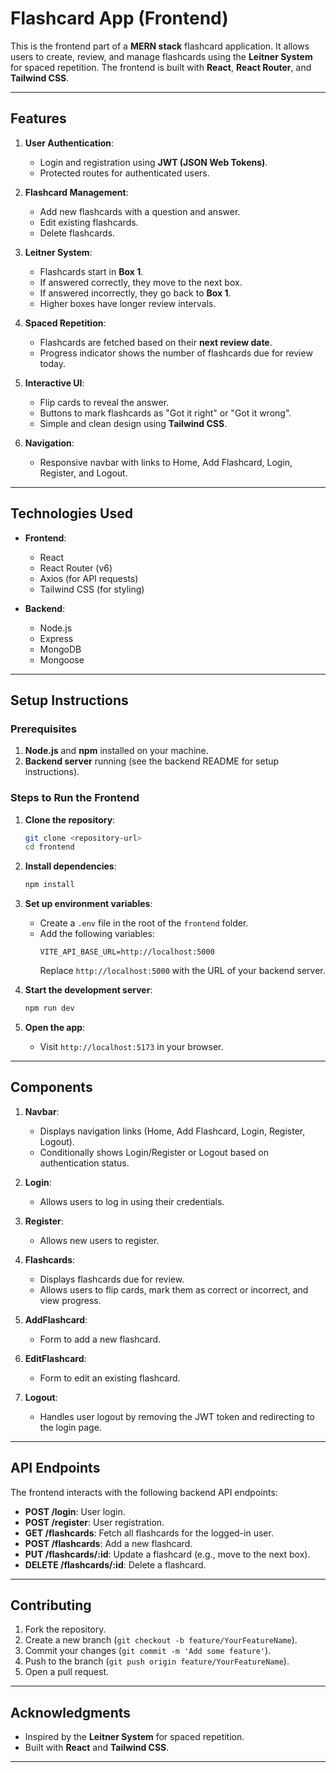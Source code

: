 # Flashcard App (Frontend)

This is the frontend part of a **MERN stack** flashcard application. It allows users to create, review, and manage flashcards using the **Leitner System** for spaced repetition. The frontend is built with **React**, **React Router**, and **Tailwind CSS**.

---

## Features

1. **User Authentication**:

   - Login and registration using **JWT (JSON Web Tokens)**.
   - Protected routes for authenticated users.

2. **Flashcard Management**:

   - Add new flashcards with a question and answer.
   - Edit existing flashcards.
   - Delete flashcards.

3. **Leitner System**:

   - Flashcards start in **Box 1**.
   - If answered correctly, they move to the next box.
   - If answered incorrectly, they go back to **Box 1**.
   - Higher boxes have longer review intervals.

4. **Spaced Repetition**:

   - Flashcards are fetched based on their **next review date**.
   - Progress indicator shows the number of flashcards due for review today.

5. **Interactive UI**:

   - Flip cards to reveal the answer.
   - Buttons to mark flashcards as "Got it right" or "Got it wrong".
   - Simple and clean design using **Tailwind CSS**.

6. **Navigation**:
   - Responsive navbar with links to Home, Add Flashcard, Login, Register, and Logout.

---

## Technologies Used

- **Frontend**:

  - React
  - React Router (v6)
  - Axios (for API requests)
  - Tailwind CSS (for styling)

- **Backend**:
  - Node.js
  - Express
  - MongoDB
  - Mongoose

---

## Setup Instructions

### Prerequisites

1. **Node.js** and **npm** installed on your machine.
2. **Backend server** running (see the backend README for setup instructions).

### Steps to Run the Frontend

1. **Clone the repository**:

   ```bash
   git clone <repository-url>
   cd frontend
   ```

2. **Install dependencies**:

   ```bash
   npm install
   ```

3. **Set up environment variables**:

   - Create a `.env` file in the root of the `frontend` folder.
   - Add the following variables:
     ```plaintext
     VITE_API_BASE_URL=http://localhost:5000
     ```
     Replace `http://localhost:5000` with the URL of your backend server.

4. **Start the development server**:

   ```bash
   npm run dev
   ```

5. **Open the app**:
   - Visit `http://localhost:5173` in your browser.

---

## Components

1. **Navbar**:

   - Displays navigation links (Home, Add Flashcard, Login, Register, Logout).
   - Conditionally shows Login/Register or Logout based on authentication status.

2. **Login**:

   - Allows users to log in using their credentials.

3. **Register**:

   - Allows new users to register.

4. **Flashcards**:

   - Displays flashcards due for review.
   - Allows users to flip cards, mark them as correct or incorrect, and view progress.

5. **AddFlashcard**:

   - Form to add a new flashcard.

6. **EditFlashcard**:

   - Form to edit an existing flashcard.

7. **Logout**:
   - Handles user logout by removing the JWT token and redirecting to the login page.

---

## API Endpoints

The frontend interacts with the following backend API endpoints:

- **POST /login**: User login.
- **POST /register**: User registration.
- **GET /flashcards**: Fetch all flashcards for the logged-in user.
- **POST /flashcards**: Add a new flashcard.
- **PUT /flashcards/:id**: Update a flashcard (e.g., move to the next box).
- **DELETE /flashcards/:id**: Delete a flashcard.

---

## Contributing

1. Fork the repository.
2. Create a new branch (`git checkout -b feature/YourFeatureName`).
3. Commit your changes (`git commit -m 'Add some feature'`).
4. Push to the branch (`git push origin feature/YourFeatureName`).
5. Open a pull request.

---

## Acknowledgments

- Inspired by the **Leitner System** for spaced repetition.
- Built with **React** and **Tailwind CSS**.

---
